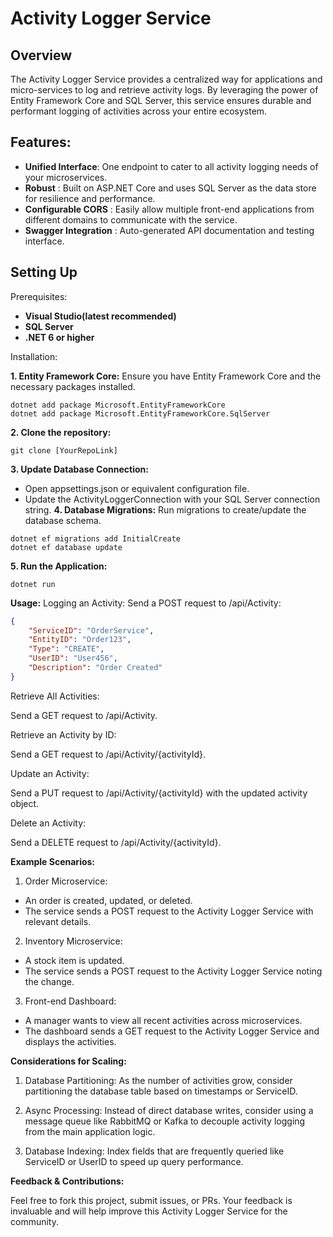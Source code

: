 ﻿# Activity Logger Service
## Overview
The Activity Logger Service provides a centralized way for applications and micro-services to log and retrieve activity logs. By leveraging the power of Entity Framework Core and SQL Server, this service ensures durable and performant logging of activities across your entire ecosystem.

## Features:
- **Unified Interface**: One endpoint to cater to all activity logging needs of your microservices.
- **Robust** : Built on ASP.NET Core and uses SQL Server as the data store for resilience and performance.
- **Configurable CORS** : Easily allow multiple front-end applications from different domains to communicate with the service.
- **Swagger Integration** : Auto-generated API documentation and testing interface.

## Setting Up
Prerequisites:


- **Visual Studio(latest recommended)**
- **SQL Server**
- **.NET 6 or higher** 

Installation:

**1. Entity Framework Core:**  Ensure you have Entity Framework Core and the necessary packages installed.

```shell
dotnet add package Microsoft.EntityFrameworkCore
dotnet add package Microsoft.EntityFrameworkCore.SqlServer  
```

**2. Clone the repository:**
```shell
git clone [YourRepoLink]
```
**3. Update Database Connection:**

- Open appsettings.json or equivalent configuration file.
- Update the ActivityLoggerConnection with your SQL Server connection string.
**4. Database Migrations:** Run migrations to create/update the database schema.

```shell
dotnet ef migrations add InitialCreate
dotnet ef database update
```
**5. Run the Application:**
```shell
dotnet run
```
**Usage:**
Logging an Activity:
Send a POST request to /api/Activity:

```json
{
    "ServiceID": "OrderService",
    "EntityID": "Order123",
    "Type": "CREATE",
    "UserID": "User456",
    "Description": "Order Created"
}
```
Retrieve All Activities:

Send a GET request to /api/Activity.

Retrieve an Activity by ID:

Send a GET request to /api/Activity/{activityId}.

Update an Activity:

Send a PUT request to /api/Activity/{activityId} with the updated activity object.

Delete an Activity:

Send a DELETE request to /api/Activity/{activityId}.

**Example Scenarios:**

1. Order Microservice:

- An order is created, updated, or deleted.
- The service sends a POST request to the Activity Logger Service with relevant details.
2. Inventory Microservice:

- A stock item is updated.
- The service sends a POST request to the Activity Logger Service noting the change.
3. Front-end Dashboard:

- A manager wants to view all recent activities across microservices.
- The dashboard sends a GET request to the Activity Logger Service and displays the activities.

**Considerations for Scaling:**
1. Database Partitioning: 
As the number of activities grow, consider partitioning the database table based on timestamps or ServiceID.

2. Async Processing:
Instead of direct database writes, consider using a message queue like RabbitMQ or Kafka to decouple activity logging from the main application logic.

3. Database Indexing: 
Index fields that are frequently queried like ServiceID or UserID to speed up query performance.

**Feedback & Contributions:**

Feel free to fork this project, submit issues, or PRs. Your feedback is invaluable and will help improve this Activity Logger Service for the community.